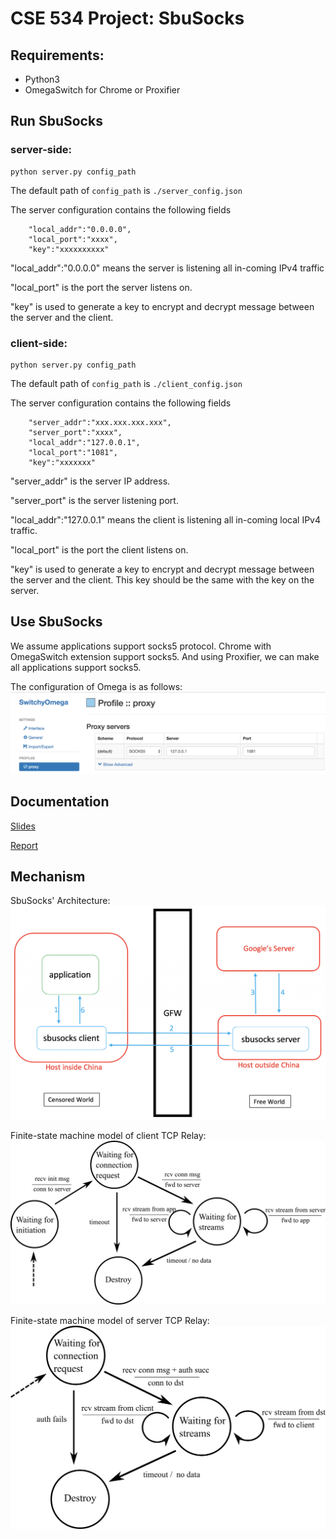 # CSE 534 Project: SbuSocks
## Requirements:
- Python3
- OmegaSwitch for Chrome or Proxifier

## Run SbuSocks 
### server-side:
```
python server.py config_path
```
The default path of ```config_path``` is ```./server_config.json```

The server configuration contains the following fields
```
    "local_addr":"0.0.0.0",
    "local_port":"xxxx",
    "key":"xxxxxxxxxx"
```
"local_addr":"0.0.0.0" means the server is listening all in-coming IPv4 traffic

"local_port" is the port the server listens on.

"key" is used to generate a key to encrypt and decrypt message between the server and the client.

### client-side:
```
python server.py config_path
```
The default path of ```config_path``` is ```./client_config.json```

The server configuration contains the following fields
```
    "server_addr":"xxx.xxx.xxx.xxx",
    "server_port":"xxxx",
    "local_addr":"127.0.0.1",
    "local_port":"1081",
    "key":"xxxxxxx"
```
"server_addr" is the server IP address.

"server_port" is the server listening port.

"local_addr":"127.0.0.1" means the client is listening all in-coming local IPv4 traffic.

"local_port" is the port the client listens on.

"key" is used to generate a key to encrypt and decrypt message between the server and the client. This key should be the same with the key on the server.


## Use SbuSocks
We assume applications support socks5 protocol. Chrome with OmegaSwitch extension support socks5. And using Proxifier, we can make all applications support socks5.

The configuration of Omega is as follows:
![snapshot](figure/omega.png)

## Documentation
[Slides](Report/Project-slides.pdf)

[Report](Report/Report-sbusocks-break-great-firewall.pdf)

## Mechanism
SbuSocks' Architecture:
![architecture](figure/architecture.png)

Finite-state machine model of client TCP Relay:
![client](figure/client.png)

Finite-state machine model of server TCP Relay:
![server](figure/server.png)


